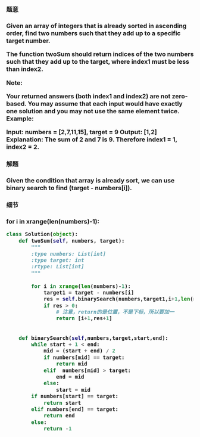 
<h3>题意<h3>
<p>
Given an array of integers that is already sorted in ascending order, find two numbers such that they add up to a specific target number.

The function twoSum should return indices of the two numbers such that they add up to the target, where index1 must be less than index2.

Note:

Your returned answers (both index1 and index2) are not zero-based.
You may assume that each input would have exactly one solution and you may not use the same element twice.
Example:

Input: numbers = [2,7,11,15], target = 9
Output: [1,2]
Explanation: The sum of 2 and 7 is 9. Therefore index1 = 1, index2 = 2.
<p>




<h3>解题<h3>
<p>
Given the condition that array is already sort, we can use binary search to find (target - numbers[i]).

<p>


<h3>细节<h3>
<p>
for i in xrange(len(numbers)-1):

<p>


```python
class Solution(object):
    def twoSum(self, numbers, target):
        """
        :type numbers: List[int]
        :type target: int
        :rtype: List[int]
        """
        
        for i in xrange(len(numbers)-1):
            target1 = target - numbers[i]
            res = self.binarySearch(numbers,target1,i+1,len(numbers)-1)
            if res > 0:
                # 注意，return的是位置，不是下标，所以要加一
                return [i+1,res+1]
            
        
    def binarySearch(self,numbers,target,start,end):
        while start + 1 < end:
            mid = (start + end) / 2
            if numbers[mid] == target:
                return mid
            elif  numbers[mid] > target:
                end = mid
            else:
                start = mid
        if numbers[start] == target:
            return start
        elif numbers[end] == target:
            return end
        else:
            return -1

```
